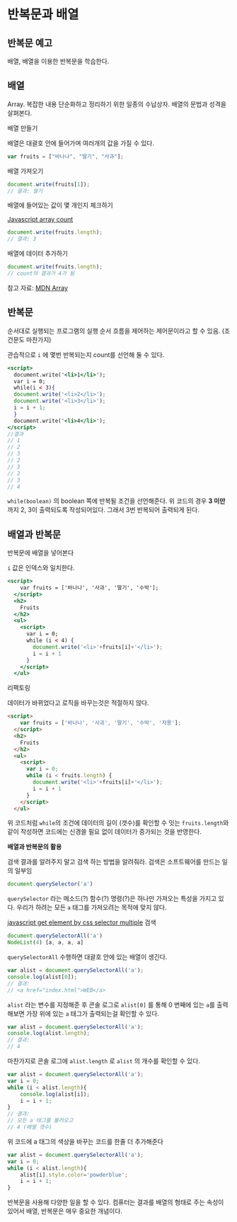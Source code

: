 # 반복문과 배열

## **반복문 예고**

배열, 배열을 이용한 반복문을 학습한다.

## **배열**

Array. 복잡한 내용 단순화하고 정리하기 위한 일종의 수납상자. 배열의 문법과 성격을 살펴본다.

배열 만들기

배열은 대괄호 안에 들어가며 여러개의 값을 가질 수 있다. 

```jsx
var fruits = ["바나나", "딸기", "사과"];
```

배열 가져오기

```jsx
document.write(fruits[1]);
// 결과: 딸기
```

배열에 들어있는 값이 몇 개인지 체크하기

[Javascript array count](https://www.w3schools.com/jsref/jsref_length_array.asp)

```jsx
document.write(fruits.length);
// 결과: 3
```

배열에 데이터 추가하기

```jsx
document.write(fruits.length);
// count의 결과가 4가 됨
```

참고 자료: [MDN Array](https://developer.mozilla.org/ko/docs/Web/JavaScript/Reference/Global_Objects/Array)

## **반복문**

순서대로 실행되는 프로그램의 실행 순서 흐름을 제어하는 제어문이라고 할 수 있음. (조건문도 마찬가지)

관습적으로 `i` 에 몇번 반복되는지 count를 선언해 둘 수 있다.

```jsx
<script>
  document.write('<li>1</li>');
  var i = 0;
  while(i < 3){
  document.write('<li>2</li>');
  document.write('<li>3</li>');
  i = i + 1;
  }
  document.write('<li>4</li>');
</script>
//결과
// 1
// 2
// 3
// 2
// 3
// 2
// 3
// 4
```

  `while(boolean)` 의 boolean 쪽에 반복될 조건을 선언해준다. 위 코드의 경우 **3 미만** 까지 2, 3이 출력되도록 작성되어있다. 그래서 3번 반복되어 출력되게 된다.

## 배열과 반복문

반복문에 배열을 넣어본다

`i` 값은 인덱스와 일치한다.

```jsx
<script>
    var fruits = ['바나나', '사과', '딸기', '수박'];
  </script>
  <h2>
    Fruits
  </h2>
  <ul>
    <script>
      var i = 0;
      while (i < 4) {
        document.write('<li>'+fruits[i]+'</li>');
        i = i + 1
      }
    </script>
  </ul>
```

리팩토링

데이터가 바뀌었다고 로직을 바꾸는것은 적절하지 않다. 

```html
<script>
    var fruits = ['바나나', '사과', '딸기', '수박', '자몽'];
  </script>
  <h2>
    Fruits
  </h2>
  <ul>
    <script>
      var i = 0;
      while (i < fruits.length) {
        document.write('<li>'+fruits[i]+'</li>');
        i = i + 1
      }
    </script>
  </ul>
```

위 코드처럼 `while`의 조건에 데이터의 길이 (갯수)를 확인할 수 잇는 `fruits.length`와 같이 작성하면 코드에는 신경쓸 필요 없이 데이터가 증가되는 것을 반영한다.

**배열과 반복문의 활용**

검색 결과를 알려주지 말고 검색 하는 방법을 알려줘라. 검색은 소프트웨어를 만드는 일의 일부임

```jsx
document.querySelector('a')
```

`querySelector` 라는 메소드(?) 함수(?) 명령(?)은 하나만 가져오는 특성을 가지고 있다. 우리가 하려는 모든 `a` 태그를 가져오려는 목적에 맞지 않다.

[javascript get element by css selector multiple](https://developer.mozilla.org/ko/docs/Web/API/Document/querySelectorAll) 검색

```jsx
document.querySelectorAll('a')
NodeList(4) [a, a, a, a]
```

`querySelectorAll` 수행하면 대괄호 안에 있는 배열이 생긴다.

```jsx
var alist = document.querySelectorAll('a');
console.log(alist[0]);
// 결과:
// <a href="index.html">WEB</a>
```

`alist` 라는 변수를 지정해준 후 콘솔 로그로 `alist[0]` 를 통해 0 번째에 있는 `a`를  출력해보면 가장 위에 있는 `a` 태그가 출력되는걸 확인할 수 있다.

```jsx
var alist = document.querySelectorAll('a');
console.log(alist.length);
// 결과:
// 4
```

마찬가지로 콘솔 로그에 `alist.length` 로 `alist` 의 개수를 확인할 수 있다.

```jsx
var alist = document.querySelectorAll('a');
var i = 0;
while (i < alist.length){
    console.log(alist[i]);
    i = i + 1;
}
// 결과:
// 모든 a 태그를 불러오고
// 4 (배열 갯수)
```

위 코드에 a 태그의 색상을 바꾸는 코드를 한줄 더 추가해준다

```jsx
var alist = document.querySelectorAll('a');
var i = 0;
while (i < alist.length){
    alist[i].style.color='powderblue';
    i = i + 1;
}
```

반복문을 사용해 다양한 일을 할 수 있다. 컴퓨터는 결과를 배열의 형태로 주는 속성이 있어서 배열, 반복문은 매우 중요한 개념이다.